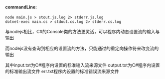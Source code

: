 #### commandLine:
```
node main.js > stout.js.log 2> stderr.js.log
dotnet-exec main.cs > stdout.cs.log 2> stderr.cs.log
```
与nodejs相比，C#的Console类的方法更灵活，可以程序内动态设置流的输入与输出

而nodejs没有查询到相应的设置流的方法，只能通过的重定向操作符来改变流的输出


其中input.txt为C#程序内设置的标准输入流来源文件
output.txt为C#程序内设置的标准输出流文件
err.txt程序内设置的标准错误流来源文件